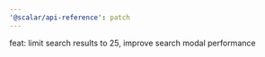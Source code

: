 ```yaml
---
'@scalar/api-reference': patch
---
```


feat: limit search results to 25, improve search modal performance
